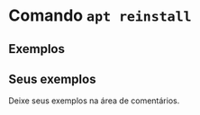 # Comando `apt reinstall`


## Exemplos

## Seus exemplos

Deixe seus exemplos na área de comentários.